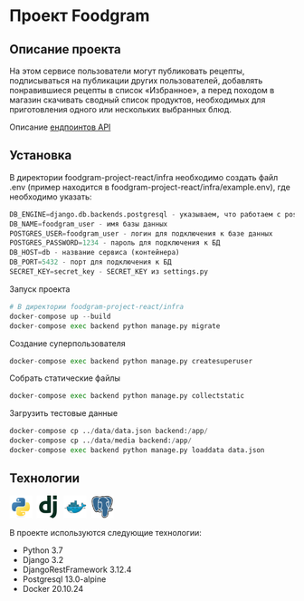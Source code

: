 # Проект Foodgram

## Описание проекта
 На этом сервисе пользователи могут публиковать рецепты, 
 подписываться на публикации других пользователей, добавлять 
 понравившиеся рецепты в список «Избранное», а перед походом в магазин 
 скачивать сводный список продуктов, необходимых для приготовления одного 
 или нескольких выбранных блюд.

Описание [ендпоинтов API](http://localhost/api/docs/redoc.html)


## Установка
В директории foodgram-project-react/infra необходимо создать файл .env (пример находится в foodgram-project-react/infra/example.env), где необходимо указать:
```python
DB_ENGINE=django.db.backends.postgresql - указываем, что работаем с postgresql
DB_NAME=foodgram_user - имя базы данных
POSTGRES_USER=foodgram_user - логин для подключения к базе данных
POSTGRES_PASSWORD=1234 - пароль для подключения к БД
DB_HOST=db - название сервиса (контейнера)
DB_PORT=5432 - порт для подключения к БД 
SECRET_KEY=secret_key - SECRET_KEY из settings.py
```

Запуск проекта
```python
# В директории foodgram-project-react/infra
docker-compose up --build
docker-compose exec backend python manage.py migrate
```

Создание суперпользователя
```python
docker-compose exec backend python manage.py createsuperuser
```

Собрать статические файлы
```python
docker-compose exec backend python manage.py collectstatic
```

Загрузить тестовые данные
```python
docker-compose cp ../data/data.json backend:/app/
docker-compose cp ../data/media backend:/app/
docker-compose exec backend python manage.py loaddata data.json
```

## Технологии

<div>
  <img src="https://github.com/devicons/devicon/blob/master/icons/python/python-original.svg" title="python" alt="python" width="40" height="40"/>&nbsp
  <img src="https://github.com/devicons/devicon/blob/master/icons/django/django-plain.svg" title="django" alt="django" width="40" height="40"/>&nbsp
  <img src="https://github.com/devicons/devicon/blob/master/icons/docker/docker-original.svg" title="docker" alt="docker" width="40" height="40"/>&nbsp
  <img src="https://github.com/devicons/devicon/blob/master/icons/postgresql/postgresql-original.svg" title="postgresql" alt="postgresql" width="40" height="40"/>&nbsp
</div>

В проекте используются следующие технологии:
- Python 3.7
- Django 3.2
- DjangoRestFramework 3.12.4
- Postgresql 13.0-alpine
- Docker 20.10.24
